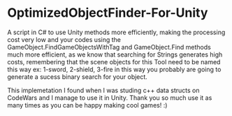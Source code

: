 # OptimizedObjectFinder-For-Unity
A script in C# to use Unity methods more efficiently, making the processing cost very low and your codes using the GameObject.FindGameObjectsWithTag and GameObject.Find methods much more efficient, as we know that searching for Strings generates high costs, remembering that the scene objects for this Tool need to be named this way ex: 1-sword, 2-shield, 3-fire in this way you probably are going to generate a sucess binary search for your object.

This implemetation I found when I was studing c++ data structs on CodeWars and I manage to use it in Unity. Thank you so much use it as many times as you can be happy making cool games! :)
